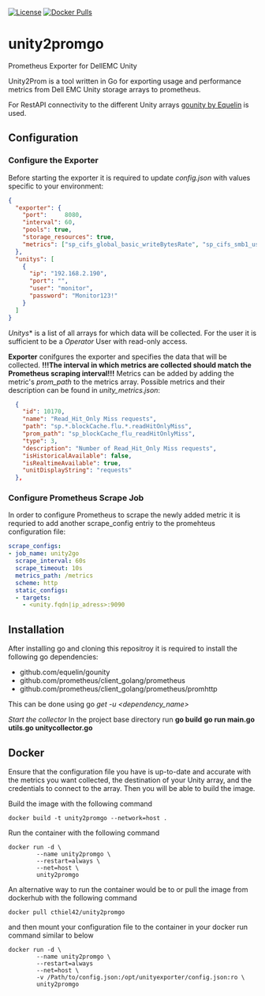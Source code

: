 [![License](https://img.shields.io/badge/License-Apache%202.0-blue.svg)](https://opensource.org/licenses/Apache-2.0)
[![Docker Pulls](https://img.shields.io/docker/pulls/cthiel42/unity2promgo.svg?maxAge=604800)](https://hub.docker.com/r/cthiel42/unity2promgo/)

# unity2promgo
Prometheus Exporter for DellEMC Unity

Unity2Prom is a tool written in Go for exporting usage and performance metrics from Dell EMC Unity storage arrays to prometheus.

For RestAPI connectivity to the different Unity arrays [gounity by Equelin](https://github.com/equelin/gounity.git) is used.

## Configuration
### Configure the Exporter
Before starting the exporter it is required to update *config.json* with values specific to your environment:
```json
{
  "exporter": {
    "port":     8080,
    "interval": 60,
    "pools": true,
    "storage_resources": true,
    "metrics": ["sp_cifs_global_basic_writeBytesRate", "sp_cifs_smb1_usage_currentConnections","sp_net_device_pktsInRate","sp_net_device_pktsOut"]
  },
  "unitys": [
    {
      "ip": "192.168.2.190",
      "port": "",
      "user": "monitor",
      "password": "Monitor123!"
    }
  ]
}
```
*Unitys** is a list of all arrays for which data will be collected.
For the user it is sufficient to be a *Operator* User with read-only access.

**Exporter** conifgures the exporter and specifies the data that will be collected.
**!!!The interval in which metrics are collected should match the Prometheus scraping interval!!!**
Metrics can be added by adding the metric's *prom_path* to the metrics array.
Possible metrics and their description can be found in *unity_metrics.json*:

```json
  {
    "id": 10170,
    "name": "Read_Hit_Only Miss requests",
    "path": "sp.*.blockCache.flu.*.readHitOnlyMiss",
    "prom_path": "sp_blockCache_flu_readHitOnlyMiss",
    "type": 3,
    "description": "Number of Read_Hit_Only Miss requests",
    "isHistoricalAvailable": false,
    "isRealtimeAvailable": true,
    "unitDisplayString": "requests"
  },
```

### Configure Prometheus Scrape Job

In order to configure Prometheus to scrape the newly added metric it is requried to add another scrape_config entriy to the 
promehteus configuration file:
```yaml
scrape_configs:
- job_name: unity2go  
  scrape_interval: 60s
  scrape_timeout: 10s
  metrics_path: /metrics
  scheme: http
  static_configs:
  - targets:
    - <unity.fqdn|ip_adress>:9090    
```

## Installation
After installing go and cloning this repositroy it is required to install the following go dependencies:
- github.com/equelin/gounity
- github.com/prometheus/client_golang/prometheus
- github.com/prometheus/client_golang/prometheus/promhttp

This can be done using go *get -u <dependency_name>*

*Start the collector*
In the project base directory run
**go build**
**go run main.go utils.go unitycollector.go**

## Docker
Ensure that the configuration file you have is up-to-date and accurate with the metrics you want collected, the destination of your Unity array, and the credentials to connect to the array. Then you will be able to build the image.

Build the image with the following command
```
docker build -t unity2promgo --network=host .
```
Run the container with the following command
```
docker run -d \
        --name unity2promgo \
        --restart=always \
        --net=host \
        unity2promgo
```

An alternative way to run the container would be to 
or pull the image from dockerhub with the following command
```
docker pull cthiel42/unity2promgo
```
and then mount your configuration file to the container in your docker run command similar to below
```
docker run -d \
        --name unity2promgo \
        --restart=always 
        --net=host \ 
        -v /Path/to/config.json:/opt/unityexporter/config.json:ro \ 
        unity2promgo
```

